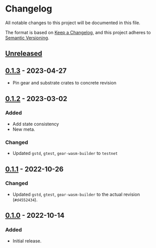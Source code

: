 # Changelog
All notable changes to this project will be documented in this file.

The format is based on [Keep a Changelog](https://keepachangelog.com/en/1.0.0/),
and this project adheres to [Semantic Versioning](https://semver.org/spec/v2.0.0.html).

## [Unreleased]

## [0.1.3] - 2023-04-27
- Pin gear and substrate crates to concrete revision

## [0.1.2] - 2023-03-02
### Added 
- Add state consistency
- New meta.
### Changed
- Updated `gstd`, `gtest`, `gear-wasm-builder` to `testnet`

## [0.1.1] - 2022-10-26
### Changed
- Updated `gstd`, `gtest`, `gear-wasm-builder` to the actual revision (`#d4552434`).

## [0.1.0] - 2022-10-14
### Added
- Initial release.

[Unreleased]: https://github.com/gear-dapps/dutch-auction/compare/0.1.3...HEAD
[0.1.3]: https://github.com/gear-dapps/dutch-auction/compare/0.1.2...0.1.3
[0.1.2]: https://github.com/gear-dapps/dutch-auction/compare/0.1.1...0.1.2
[0.1.1]: https://github.com/gear-dapps/dutch-auction/compare/0.1.0...0.1.1
[0.1.0]: https://github.com/gear-dapps/dutch-auction/compare/45b5e02...0.1.0
